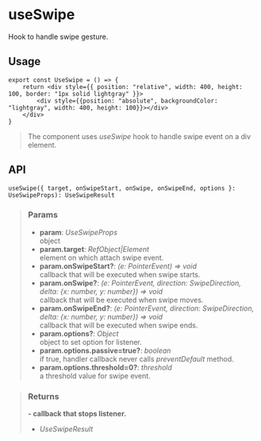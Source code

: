 # useSwipe
Hook to handle swipe gesture.

## Usage

```tsx
export const UseSwipe = () => {
	return <div style={{ position: "relative", width: 400, height: 100, border: "1px solid lightgray" }}>
		<div style={{position: "absolute", backgroundColor: "lightgray", width: 400, height: 100}}></div>
	</div>
}
```

> The component uses _useSwipe_ hook to handle swipe event on a div element.


## API

```tsx
useSwipe({ target, onSwipeStart, onSwipe, onSwipeEnd, options }: UseSwipeProps): UseSwipeResult
```

> ### Params
>
> - __param__: _UseSwipeProps_  
object
> - __param.target__: _RefObject<Element>|Element_  
element on which attach swipe event.
> - __param.onSwipeStart?__: _(e: PointerEvent) => void_  
callback that will be executed when swipe starts.
> - __param.onSwipe?__: _(e: PointerEvent, direction: SwipeDirection, delta: {x: number, y: number}) => void_  
callback that will be executed when swipe moves.
> - __param.onSwipeEnd?__: _(e: PointerEvent, direction: SwipeDirection, delta: {x: number, y: number}) => void_  
callback that will be executed when swipe ends.
> - __param.options?__: _Object_  
object to set option for listener.
> - __param.options.passive=true?__: _boolean_  
if true, handler callback never calls _preventDefault_ method.
> - __param.options.threshold=0?__: _threshold_  
a threshold value for swipe event.
>

> ### Returns
>
> __- callback that stops listener.__
> - _UseSwipeResult_  
>